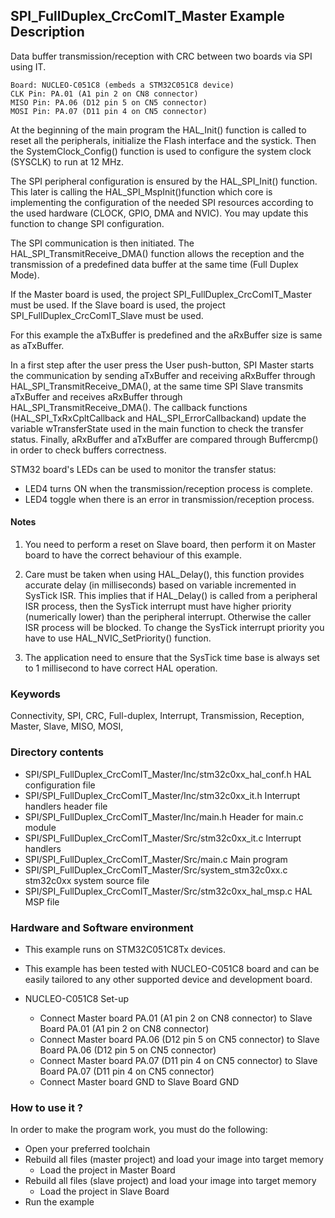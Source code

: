 ## <b>SPI_FullDuplex_CrcComIT_Master Example Description</b>

Data buffer transmission/reception with CRC between two boards via SPI using IT.

	Board: NUCLEO-C051C8 (embeds a STM32C051C8 device)
	CLK Pin: PA.01 (A1 pin 2 on CN8 connector)
	MISO Pin: PA.06 (D12 pin 5 on CN5 connector)
	MOSI Pin: PA.07 (D11 pin 4 on CN5 connector)

At the beginning of the main program the HAL_Init() function is called to reset
all the peripherals, initialize the Flash interface and the systick.
Then the SystemClock_Config() function is used to configure the system
clock (SYSCLK) to run at 12 MHz.

The SPI peripheral configuration is ensured by the HAL_SPI_Init() function.
This later is calling the HAL_SPI_MspInit()function which core is implementing
the configuration of the needed SPI resources according to the used hardware (CLOCK,
GPIO, DMA and NVIC). You may update this function to change SPI configuration.

The SPI communication is then initiated.
The HAL_SPI_TransmitReceive_DMA() function allows the reception and the
transmission of a predefined data buffer at the same time (Full Duplex Mode).

If the Master board is used, the project SPI_FullDuplex_CrcComIT_Master must be used.
If the Slave board is used, the project SPI_FullDuplex_CrcComIT_Slave must be used.

For this example the aTxBuffer is predefined and the aRxBuffer size is same as aTxBuffer.

In a first step after the user press the User push-button, SPI Master starts the
communication by sending aTxBuffer and receiving aRxBuffer through
HAL_SPI_TransmitReceive_DMA(), at the same time SPI Slave transmits aTxBuffer
and receives aRxBuffer through HAL_SPI_TransmitReceive_DMA().
The callback functions (HAL_SPI_TxRxCpltCallback and HAL_SPI_ErrorCallbackand) update
the variable wTransferState used in the main function to check the transfer status.
Finally, aRxBuffer and aTxBuffer are compared through Buffercmp() in order to
check buffers correctness.

STM32 board's LEDs can be used to monitor the transfer status:

 - LED4 turns ON when the transmission/reception process is complete.
 - LED4 toggle when there is an error in transmission/reception process.

#### <b>Notes</b>

 1. You need to perform a reset on Slave board, then perform it on Master board
    to have the correct behaviour of this example.

 2. Care must be taken when using HAL_Delay(), this function provides accurate delay (in milliseconds)
    based on variable incremented in SysTick ISR. This implies that if HAL_Delay() is called from
    a peripheral ISR process, then the SysTick interrupt must have higher priority (numerically lower)
    than the peripheral interrupt. Otherwise the caller ISR process will be blocked.
    To change the SysTick interrupt priority you have to use HAL_NVIC_SetPriority() function.

 3. The application need to ensure that the SysTick time base is always set to 1 millisecond
    to have correct HAL operation.

### <b>Keywords</b>

Connectivity, SPI, CRC, Full-duplex, Interrupt, Transmission, Reception, Master, Slave, MISO, MOSI,

### <b>Directory contents</b>

  - SPI/SPI_FullDuplex_CrcComIT_Master/Inc/stm32c0xx_hal_conf.h   HAL configuration file
  - SPI/SPI_FullDuplex_CrcComIT_Master/Inc/stm32c0xx_it.h         Interrupt handlers header file
  - SPI/SPI_FullDuplex_CrcComIT_Master/Inc/main.h                 Header for main.c module
  - SPI/SPI_FullDuplex_CrcComIT_Master/Src/stm32c0xx_it.c         Interrupt handlers
  - SPI/SPI_FullDuplex_CrcComIT_Master/Src/main.c                 Main program
  - SPI/SPI_FullDuplex_CrcComIT_Master/Src/system_stm32c0xx.c     stm32c0xx system source file
  - SPI/SPI_FullDuplex_CrcComIT_Master/Src/stm32c0xx_hal_msp.c    HAL MSP file

### <b>Hardware and Software environment</b>

  - This example runs on STM32C051C8Tx devices.

  - This example has been tested with NUCLEO-C051C8 board and can be
    easily tailored to any other supported device and development board.

  - NUCLEO-C051C8 Set-up
    - Connect Master board PA.01 (A1 pin 2 on CN8 connector) to Slave Board PA.01 (A1 pin 2 on CN8 connector)
    - Connect Master board PA.06 (D12 pin 5 on CN5 connector) to Slave Board PA.06 (D12 pin 5 on CN5 connector)
    - Connect Master board PA.07 (D11 pin 4 on CN5 connector) to Slave Board PA.07 (D11 pin 4 on CN5 connector)
    - Connect Master board GND  to Slave Board GND

### <b>How to use it ?</b>

In order to make the program work, you must do the following:

 - Open your preferred toolchain
 - Rebuild all files (master project) and load your image into target memory
    - Load the project in Master Board
 - Rebuild all files (slave project) and load your image into target memory
    - Load the project in Slave Board
 - Run the example



